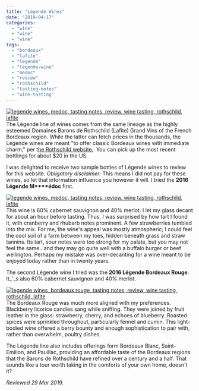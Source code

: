 ```yaml
---
title: "Légende Wines"
date: "2019-04-17"
categories:
  - "wine"
  - "wine"
  - "wine"
tags:
  - "bordeaux"
  - "lafite"
  - "legende"
  - "legende-wine"
  - "medoc"
  - "review"
  - "rothschild"
  - "tasting-notes"
  - "wine-tasting"
---
```


[![legende wines, medoc, tasting notes, review, wine tasting, rothschild, lafite](https://thegourmez-wpmedia.s3.amazonaws.com/2019/04/legende-wine-03-375x500.jpg)](https://thegourmez-wpmedia.s3.amazonaws.com/2019/04/legende-wine-03.jpg)The Légende line of wines comes from the same lineage as the highly esteemed Domaines Barons de Rothschild (Lafite) Grand Vins of the French Bordeaux region. While the latter can fetch prices in the thousands, the Légende wines are meant "to offer classic Bordeaux wines with immediate charm," per t[he Rothschild website.](http://www.lafite.com/en/)  You can pick up the most recent bottlings for about $20 in the US.

I was delighted to receive two sample bottles of Légende wines to review for this website. _Obligatory disclaimer:_ This means I did not pay for these wines, so let that information influence you however it will. I tried the **2016 Légende M****édoc** first.

[![legende wines, medoc, tasting notes, review, wine tasting, rothschild, lafite](https://thegourmez-wpmedia.s3.amazonaws.com/2019/04/legende-wine-02-359x500.jpg)](https://thegourmez-wpmedia.s3.amazonaws.com/2019/04/legende-wine-02.jpg)This wine is 60% cabernet sauvignon and 40% merlot. I let my glass decant for about an hour before tasting. Thus, I was surprised by how tart I found it, with cranberry and rhubarb notes prominent. A few strawberries tumbled into the mix. For me, the wine's appeal was mostly atmospheric; I could feel the cool soil of a farm between my toes, hidden beneath grass and straw tannins. Its tart, sour notes were too strong for my palate, but you may not feel the same…and they may go quite well with a buffalo burger or beef wellington. Perhaps my mistake was over-decanting for a wine meant to be enjoyed today rather than in twenty years.

The second Légende wine I tried was the **2016 Légende Bordeaux Rouge**. It_'_s also 60% cabernet sauvignon and 40% merlot.

[![legende wines, bordeaux rouge, tasting notes, review, wine tasting, rothschild, lafite](https://thegourmez-wpmedia.s3.amazonaws.com/2019/04/legende-wine-01-375x500.jpg)](https://thegourmez-wpmedia.s3.amazonaws.com/2019/04/legende-wine-01.jpg)The Bordeaux Rouge was much more aligned with my preferences. Blackberry licorice candies sang while sniffing. They were joined by fruit leather in the glass: strawberry, cherry, and echoes of blueberry. Roasted spices were sprinkled throughout, particularly fennel and cumin. This light-bodied wine offered a berry bounty and enough sophistication to pair with, rather than overwhelm, poultry dishes.

The Légende line also includes offerings form Bordeaux Blanc, Saint-Emilion, and Pauillac, providing an affordable taste of the Bordeaux regions that the Barons de Rothschild have refined over a century and a half. That sounds like a tour worth taking in the comforts of your own home, doesn't it?

_Reviewed 29 Mar 2019._

